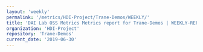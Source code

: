 ```yaml
---
layout: 'weekly'
permalink: '/metrics/HDI-Project/Trane-Demos/WEEKLY/'
title: 'DAI Lab OSS Metrics Metrics report for Trane-Demos | WEEKLY-REPORT-2019-06-30'
organization: 'HDI-Project'
repository: 'Trane-Demos'
current_date: '2019-06-30'
---
```

